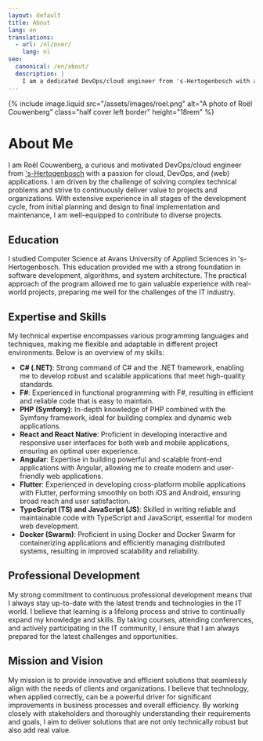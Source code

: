 ```yaml
---
layout: default
title: About
lang: en
translations:
  - url: /nl/over/
    lang: nl
seo:
  canonical: /en/about/
  description: |
    I am a dedicated DevOps/cloud engineer from 's-Hertogenbosch with a passion for cloud, DevOps, and web applications. My journey includes extensive experience in the full development cycle, from planning and design to implementation and maintenance. With a strong foundation in Computer Science from Avans University, I specialize in technologies like C#, F#, PHP (Symfony), React, Angular, Flutter, TypeScript, JavaScript, and Docker. Committed to continuous learning, I aim to deliver innovative solutions that meet client needs and enhance business efficiency.
---
```


{% include image.liquid src="/assets/images/roel.png" alt="A photo of Roël Couwenberg" class="half cover left border" height="18rem" %}

# About Me

I am Roël Couwenberg, a curious and motivated DevOps/cloud engineer from ['s-Hertogenbosch](geo:51.6978,5.3037?q='s-Hertogenbosch) with a passion for cloud, DevOps, and (web) applications. I am driven by the challenge of solving complex technical problems and strive to continuously deliver value to projects and organizations. With extensive experience in all stages of the development cycle, from initial planning and design to final implementation and maintenance, I am well-equipped to contribute to diverse projects.

## Education

I studied Computer Science at Avans University of Applied Sciences in 's-Hertogenbosch. This education provided me with a strong foundation in software development, algorithms, and system architecture. The practical approach of the program allowed me to gain valuable experience with real-world projects, preparing me well for the challenges of the IT industry.

## Expertise and Skills

My technical expertise encompasses various programming languages and techniques, making me flexible and adaptable in different project environments. Below is an overview of my skills:

- **C# (.NET)**: Strong command of C# and the .NET framework, enabling me to develop robust and scalable applications that meet high-quality standards.
- **F#**: Experienced in functional programming with F#, resulting in efficient and reliable code that is easy to maintain.
- **PHP (Symfony)**: In-depth knowledge of PHP combined with the Symfony framework, ideal for building complex and dynamic web applications.
- **React and React Native**: Proficient in developing interactive and responsive user interfaces for both web and mobile applications, ensuring an optimal user experience.
- **Angular**: Expertise in building powerful and scalable front-end applications with Angular, allowing me to create modern and user-friendly web applications.
- **Flutter**: Experienced in developing cross-platform mobile applications with Flutter, performing smoothly on both iOS and Android, ensuring broad reach and user satisfaction.
- **TypeScript (TS) and JavaScript (JS)**: Skilled in writing reliable and maintainable code with TypeScript and JavaScript, essential for modern web development.
- **Docker (Swarm)**: Proficient in using Docker and Docker Swarm for containerizing applications and efficiently managing distributed systems, resulting in improved scalability and reliability.

## Professional Development

My strong commitment to continuous professional development means that I always stay up-to-date with the latest trends and technologies in the IT world. I believe that learning is a lifelong process and strive to continually expand my knowledge and skills. By taking courses, attending conferences, and actively participating in the IT community, I ensure that I am always prepared for the latest challenges and opportunities.

## Mission and Vision

My mission is to provide innovative and efficient solutions that seamlessly align with the needs of clients and organizations. I believe that technology, when applied correctly, can be a powerful driver for significant improvements in business processes and overall efficiency. By working closely with stakeholders and thoroughly understanding their requirements and goals, I aim to deliver solutions that are not only technically robust but also add real value.
